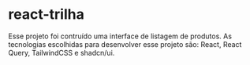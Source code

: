 # react-trilha
Esse projeto foi contruído uma interface de listagem de produtos.   As tecnologias escolhidas para desenvolver esse projeto são: React, React Query, TailwindCSS e shadcn/ui.
